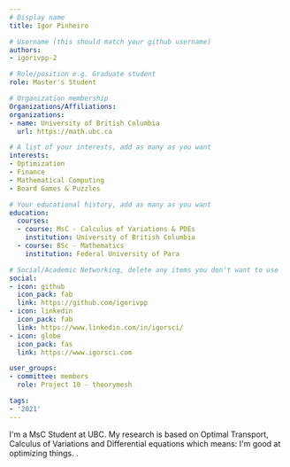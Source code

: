 ```yaml
---
# Display name
title: Igor Pinheiro

# Username (this should match your github username)
authors:
- igorivpp-2

# Role/position e.g. Graduate student
role: Master's Student

# Organization membership
Organizations/Affiliations: 
organizations:
- name: University of British Columbia
  url: https://math.ubc.ca

# A list of your interests, add as many as you want
interests:
- Optimization
- Finance
- Mathematical Computing
- Board Games & Puzzles

# Your educational history, add as many as you want
education:
  courses:
  - course: MsC - Calculus of Variations & PDEs
    institution: University of British Columbia
  - course: BSc - Mathematics
    institution: Federal University of Para

# Social/Academic Networking, delete any items you don't want to use
social:
- icon: github
  icon_pack: fab
  link: https://github.com/igorivpp
- icon: linkedin
  icon_pack: fab
  link: https://www.linkedin.com/in/igorsci/
- icon: globe
  icon_pack: fas
  link: https://www.igorsci.com

user_groups:
- committee: members
  role: Project 10 - theorymesh

tags:
- '2021'
---
```

I'm a MsC Student at UBC. My research is based on Optimal Transport, Calculus of Variations and Differential equations which means: I'm good at optimizing things. .
